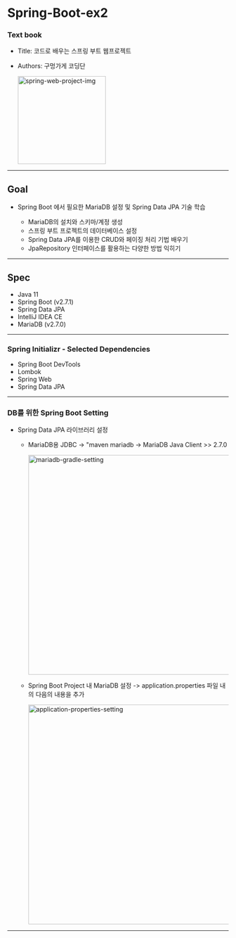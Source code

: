 # Spring-Boot-ex2

### Text book
- Title: 코드로 배우는 스프링 부트 웹프로젝트
- Authors: 구멍가게 코딩단

    <img width="200" alt="spring-web-project-img" src="http://image.kyobobook.co.kr/images/book/large/070/l9791189184070.jpg">


---
## Goal
- Spring Boot 에서 필요한 MariaDB 설정 및 Spring Data JPA 기술 학습

  - MariaDB의 설치와 스키마/계정 생성
  - 스프링 부트 프로젝트의 데이터베이스 설정
  - Spring Data JPA를 이용한 CRUD와 페이징 처리 기법 배우기
  - JpaRepository 인터페이스를 활용하는 다양한 방법 익히기


---
## Spec
- Java 11
- Spring Boot (v2.7.1)
- Spring Data JPA
- IntelliJ IDEA CE
- MariaDB (v2.7.0)


--- 
### Spring Initializr - Selected Dependencies
- Spring Boot DevTools
- Lombok
- Spring Web
- Spring Data JPA


---
### DB를 위한 Spring Boot Setting
- Spring Data JPA 라이브러리 설정

  - MariaDB용 JDBC -> "maven mariadb -> MariaDB Java Client >> 2.7.0
  
    <img width="500" alt="mariadb-gradle-setting" src="https://user-images.githubusercontent.com/83820185/178628159-5904d7f0-7534-44f5-b9c3-297dbe26c504.png">

  - Spring Boot Project 내 MariaDB 설정 -> application.properties 파일 내의 다음의 내용을 추가
  
    <img width="500" alt="application-properties-setting" src="https://user-images.githubusercontent.com/83820185/178627942-39923070-f1de-4020-b1d5-de2e7e3104a8.png">



---
